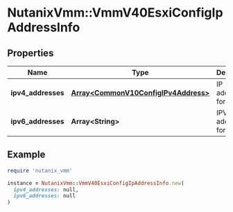 # NutanixVmm::VmmV40EsxiConfigIpAddressInfo

## Properties

| Name | Type | Description | Notes |
| ---- | ---- | ----------- | ----- |
| **ipv4_addresses** | [**Array&lt;CommonV10ConfigIPv4Address&gt;**](CommonV10ConfigIPv4Address.md) | IP addresses for the NIC. | [optional][readonly] |
| **ipv6_addresses** | **Array&lt;String&gt;** | IPV6 addresses for the NIC. | [optional][readonly] |

## Example

```ruby
require 'nutanix_vmm'

instance = NutanixVmm::VmmV40EsxiConfigIpAddressInfo.new(
  ipv4_addresses: null,
  ipv6_addresses: null
)
```

